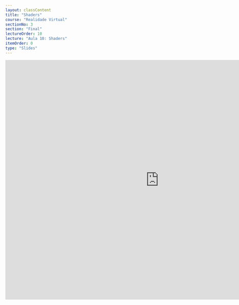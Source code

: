 ```yaml
---
layout: classContent
title: "Shaders"
course: "Realidade Virtual"
sectionNo: 3
section: "Final"
lectureOrder: 10
lecture: "Aula 10: Shaders"
itemOrder: 0
type: "Slides"
---
```


<iframe src="https://docs.google.com/presentation/d/e/2PACX-1vSQpojSx2Kj8gYLEM83xyQzjM2048D0GTuDMZYn2RNJNJjCC8mqpO62LBFe6xktj0X9B-aB--01QY84/embed?start=false&loop=false&delayms=3000" frameborder="0" width="960" height="749" allowfullscreen="true" mozallowfullscreen="true" webkitallowfullscreen="true"></iframe>